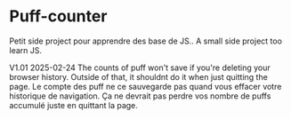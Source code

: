 # Puff-counter
Petit side project pour apprendre des base de JS.. A small side project too learn JS.

V1.01
  2025-02-24
  The counts of puff won't save if you're deleting your browser history. Outside of that, it shouldnt do it when just quitting the page.
  Le compte des puff ne ce sauvegarde pas quand vous effacer votre historique de navigation. Ça ne devrait pas perdre vos nombre de puffs accumulé juste en quittant la page.
